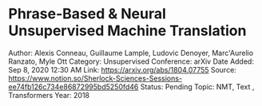 # Phrase-Based & Neural Unsupervised Machine Translation

Author: Alexis Conneau, Guillaume Lample, Ludovic Denoyer, Marc'Aurelio Ranzato, Myle Ott
Category: Unsupervised
Conference: arXiv
Date Added: Sep 8, 2020 12:30 AM
Link: https://arxiv.org/abs/1804.07755
Source: https://www.notion.so/Sherlock-Sciences-Sessions-ee74fb126c734e86872995bd5250fd46
Status: Pending
Topic: NMT, Text , Transformers
Year: 2018